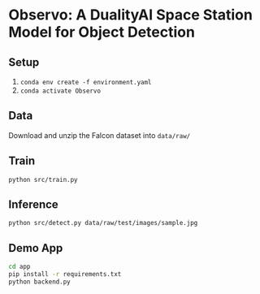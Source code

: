 # Observo: A DualityAI Space Station Model for Object Detection 
## Setup  
1. `conda env create -f environment.yaml`  
2. `conda activate Observo`  

## Data  
Download and unzip the Falcon dataset into `data/raw/`  

## Train  
`python src/train.py`  

## Inference  
`python src/detect.py data/raw/test/images/sample.jpg`  

## Demo App  
```bash
cd app
pip install -r requirements.txt
python backend.py
